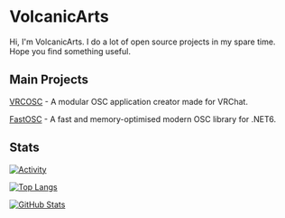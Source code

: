 # VolcanicArts

Hi, I'm VolcanicArts. I do a lot of open source projects in my spare time. Hope you find something useful.

## Main Projects
[VRCOSC](https://github.com/VolcanicArts/VRCOSC) - A modular OSC application creator made for VRChat.

[FastOSC](https://github.com/VolcanicArts/FastOSC) - A fast and memory-optimised modern OSC library for .NET6.

## Stats
[![Activity](https://github-profile-summary-cards.vercel.app/api/cards/profile-details?username=VolcanicArts&theme=monokai)](https://github.com/vn7n24fzkq/github-profile-summary-cards)

[![Top Langs](https://github-readme-stats.vercel.app/api/top-langs/?username=volcanicarts&theme=dark)](https://github.com/anuraghazra/github-readme-stats)

[![GitHub Stats](https://github-readme-stats.vercel.app/api?username=volcanicarts&theme=dark&count_private=true)](https://github.com/anuraghazra/github-readme-stats)
